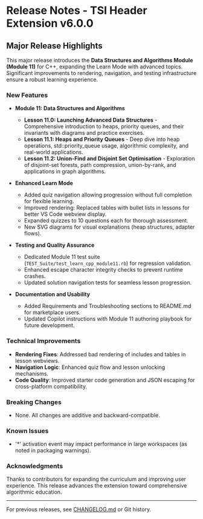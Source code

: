# Release Notes - TSI Header Extension v6.0.0

## Major Release Highlights

This major release introduces the **Data Structures and Algorithms Module (Module 11)** for C++, expanding the Learn Mode with advanced topics. Significant improvements to rendering, navigation, and testing infrastructure ensure a robust learning experience.

### New Features

- **Module 11: Data Structures and Algorithms**
  - **Lesson 11.0: Launching Advanced Data Structures** - Comprehensive introduction to heaps, priority queues, and their invariants with diagrams and practice exercises.
  - **Lesson 11.1: Heaps and Priority Queues** - Deep dive into heap operations, std::priority_queue usage, algorithmic complexity, and real-world applications.
  - **Lesson 11.2: Union-Find and Disjoint Set Optimisation** - Exploration of disjoint-set forests, path compression, union-by-rank, and applications in graph algorithms.

- **Enhanced Learn Mode**
  - Added quiz navigation allowing progression without full completion for flexible learning.
  - Improved rendering: Replaced tables with bullet lists in lessons for better VS Code webview display.
  - Expanded quizzes to 10 questions each for thorough assessment.
  - New SVG diagrams for visual explanations (heap structures, adapter flows).

- **Testing and Quality Assurance**
  - Dedicated Module 11 test suite (`TEST_Suite/test_learn_cpp_module11.rb`) for regression validation.
  - Enhanced escape character integrity checks to prevent runtime crashes.
  - Updated solution navigation tests for seamless lesson progression.

- **Documentation and Usability**
  - Added Requirements and Troubleshooting sections to README.md for marketplace users.
  - Updated Copilot instructions with Module 11 authoring playbook for future development.

### Technical Improvements

- **Rendering Fixes**: Addressed bad rendering of includes and tables in lesson webviews.
- **Navigation Logic**: Enhanced quiz flow and lesson unlocking mechanisms.
- **Code Quality**: Improved starter code generation and JSON escaping for cross-platform compatibility.

### Breaking Changes

- None. All changes are additive and backward-compatible.

### Known Issues

- '*' activation event may impact performance in large workspaces (as noted in packaging warnings).

### Acknowledgments

Thanks to contributors for expanding the curriculum and improving user experience. This release advances the extension toward comprehensive algorithmic education.

---

For previous releases, see [CHANGELOG.md](CHANGELOG.md) or Git history.